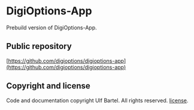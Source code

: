 DigiOptions-App
===============

Prebuild version of DigiOptions-App.

Public repository
-----------------

[https://github.com/digioptions/digioptions-app](https://github.com/digioptions/digioptions-app)


Copyright and license
---------------------

Code and documentation copyright Ulf Bartel. All rights reserved.
[license](./LICENSE).
